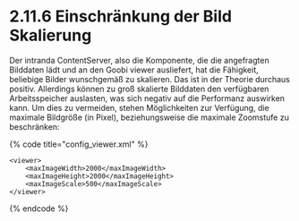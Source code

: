 # 2.11.6 Einschränkung der Bild Skalierung

Der intranda ContentServer, also die Komponente, die die angefragten Bilddaten lädt und an den Goobi viewer ausliefert, hat die Fähigkeit, beliebige Bilder wunschgemäß zu skalieren. Das ist in der Theorie durchaus positiv. Allerdings können zu groß skalierte Bilddaten den verfügbaren Arbeitsspeicher auslasten, was sich negativ auf die Performanz auswirken kann. Um dies zu vermeiden, stehen Möglichkeiten zur Verfügung, die maximale Bildgröße \(in Pixel\), beziehungsweise die maximale Zoomstufe zu beschränken:

{% code title="config\_viewer.xml" %}
```markup
<viewer>
    <maxImageWidth>2000</maxImageWidth>
    <maxImageHeight>2000</maxImageHeight>
    <maxImageScale>500</maxImageScale>
</viewer>
```
{% endcode %}

